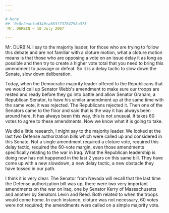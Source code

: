 ```yaml
---
---

# None
## `0c8e2eaefa6340ca683f73704798a373`
`Mr. DURBIN — 10 July 2007`

---
```



Mr. DURBIN. I say to the majority leader, for those who are trying to 
follow this debate and are not familiar with a cloture motion, what a 
cloture motion means is that those who are opposing a vote on an issue 
delay it as long as possible and then try to create a higher vote total 
that you need to bring this amendment to passage or defeat. So it is a 
delay tactic to slow down the Senate, slow down deliberation.

Today, when the Democratic majority leader offered to the Republicans 
that we would call up Senator Webb's amendment to make sure our troops 
are rested and ready before they go into battle and allow Senator 
Graham, a Republican Senator, to have his similar amendment up at the 
same time with the same vote, it was rejected. The Republicans rejected 
it. Then one of the Senators came to the floor and said that is the way 
it has always been around here. It has always been this way, this is 
not unusual. It takes 60 votes to agree to these amendments. Now we 
know what it is going to take.

We did a little research, I might say to the majority leader. We 
looked at the last two Defense authorization bills which were called up 
and considered in this Senate. Not a single amendment required a 
cloture vote, required this delay tactic, required the 60-vote margin, 
even those amendments specifically relating to the war in Iraq. What 
the Republican leadership is doing now has not happened in the last 2 
years on this same bill. They have come up with a new slowdown, a new 
delay tactic, a new obstacle they have tossed in our path.

I think it is very clear. The Senator from Nevada will recall that 
the last time the Defense authorization bill was up, there were two 
very important amendments on the war on Iraq, one by Senator Kerry of 
Massachusetts and another by Senators Levin and Reed. Both related to 
when the troops would come home. In each instance, cloture was not 
necessary, 60 votes were not required; the amendments were called on a 
simple majority vote.

